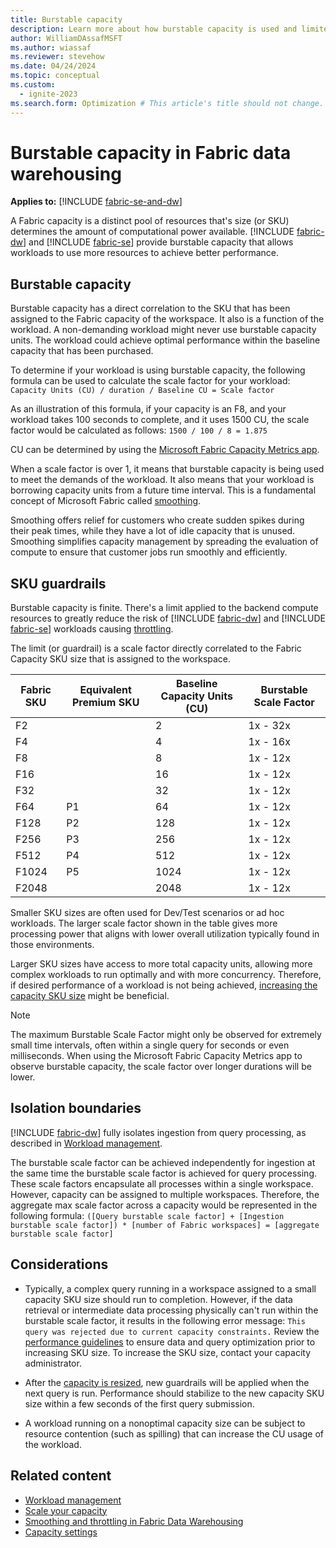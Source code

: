 ```yaml
---
title: Burstable capacity
description: Learn more about how burstable capacity is used and limited with SKU guardrails in Fabric data warehousing.
author: WilliamDAssafMSFT
ms.author: wiassaf
ms.reviewer: stevehow
ms.date: 04/24/2024
ms.topic: conceptual
ms.custom:
  - ignite-2023
ms.search.form: Optimization # This article's title should not change. If so, contact engineering.
---
```


# Burstable capacity in Fabric data warehousing

**Applies to:** [!INCLUDE [fabric-se-and-dw](includes/applies-to-version/fabric-se-and-dw.md)]

A Fabric capacity is a distinct pool of resources that's size (or SKU) determines the amount of computational power available. [!INCLUDE [fabric-dw](includes/fabric-dw.md)] and [!INCLUDE [fabric-se](includes/fabric-se.md)] provide burstable capacity that allows workloads to use more resources to achieve better performance.

## Burstable capacity

Burstable capacity has a direct correlation to the SKU that has been assigned to the Fabric capacity of the workspace. It also is a function of the workload. A non-demanding workload might never use burstable capacity units. The workload could achieve optimal performance within the baseline capacity that has been purchased. 

To determine if your workload is using burstable capacity, the following formula can be used to calculate the scale factor for your workload: `Capacity Units (CU) / duration / Baseline CU = Scale factor` 

As an illustration of this formula, if your capacity is an F8, and your workload takes 100 seconds to complete, and it uses 1500 CU, the scale factor would be calculated as follows: `1500 / 100 / 8 = 1.875`

CU can be determined by using the [Microsoft Fabric Capacity Metrics app](usage-reporting.md). 

When a scale factor is over 1, it means that burstable capacity is being used to meet the demands of the workload. It also means that your workload is borrowing capacity units from a future time interval. This is a fundamental concept of Microsoft Fabric called [smoothing](compute-capacity-smoothing-throttling.md#smoothing).

Smoothing offers relief for customers who create sudden spikes during their peak times, while they have a lot of idle capacity that is unused. Smoothing simplifies capacity management by spreading the evaluation of compute to ensure that customer jobs run smoothly and efficiently.

## SKU guardrails

Burstable capacity is finite. There's a limit applied to the backend compute resources to greatly reduce the risk of [!INCLUDE [fabric-dw](includes/fabric-dw.md)] and [!INCLUDE [fabric-se](includes/fabric-se.md)] workloads causing [throttling](compute-capacity-smoothing-throttling.md).

The limit (or guardrail) is a scale factor directly correlated to the Fabric Capacity SKU size that is assigned to the workspace.

| Fabric SKU | Equivalent Premium SKU | Baseline Capacity Units (CU) | Burstable Scale Factor |
|------------|-----------------------|------------------------------|------------------------|
| F2         |                       | 2                            | 1x - 32x               |
| F4         |                       | 4                            | 1x - 16x               |
| F8         |                       | 8                            | 1x - 12x               |
| F16        |                       | 16                           | 1x - 12x               |
| F32        |                       | 32                           | 1x - 12x               |
| F64        | P1                    | 64                           | 1x - 12x               |
| F128       | P2                    | 128                          | 1x - 12x               |
| F256       | P3                    | 256                          | 1x - 12x               |
| F512       | P4                    | 512                          | 1x - 12x               |
| F1024      | P5                    | 1024                         | 1x - 12x               |
| F2048      |                       | 2048                         | 1x - 12x               |

Smaller SKU sizes are often used for Dev/Test scenarios or ad hoc workloads. The larger scale factor shown in the table gives more processing power that aligns with lower overall utilization typically found in those environments.

Larger SKU sizes have access to more total capacity units, allowing more complex workloads to run optimally and with more concurrency. Therefore, if desired performance of a workload is not being achieved, [increasing the capacity SKU size](../enterprise/scale-capacity.md) might be beneficial.

> [!NOTE]
> The maximum Burstable Scale Factor might only be observed for extremely small time intervals, often within a single query for seconds or even milliseconds. When using the Microsoft Fabric Capacity Metrics app to observe burstable capacity, the scale factor over longer durations will be lower.

## Isolation boundaries

[!INCLUDE [fabric-dw](includes/fabric-dw.md)] fully isolates ingestion from query processing, as described in [Workload management](workload-management.md#ingestion-isolation). 

The burstable scale factor can be achieved independently for ingestion at the same time the burstable scale factor is achieved for query processing. These scale factors encapsulate all processes within a single workspace. However, capacity can be assigned to multiple workspaces. Therefore, the aggregate max scale factor across a capacity would be represented in the following formula: `([Query burstable scale factor] + [Ingestion burstable scale factor]) * [number of Fabric workspaces] = [aggregate burstable scale factor]`

## Considerations

- Typically, a complex query running in a workspace assigned to a small capacity SKU size should run to completion. However, if the data retrieval or intermediate data processing physically can't run within the burstable scale factor, it results in the following error message: `This query was rejected due to current capacity constraints.` Review the [performance guidelines](guidelines-warehouse-performance.md) to ensure data and query optimization prior to increasing SKU size. To increase the SKU size, contact your capacity administrator.

- After the [capacity is resized](../enterprise/scale-capacity.md), new guardrails will be applied when the next query is run. Performance should stabilize to the new capacity SKU size within a few seconds of the first query submission.

- A workload running on a nonoptimal capacity size can be subject to resource contention (such as spilling) that can increase the CU usage of the workload.

## Related content

- [Workload management](workload-management.md)
- [Scale your capacity](../enterprise/scale-capacity.md)
- [Smoothing and throttling in Fabric Data Warehousing](compute-capacity-smoothing-throttling.md)
- [Capacity settings](../admin/capacity-settings.md)
